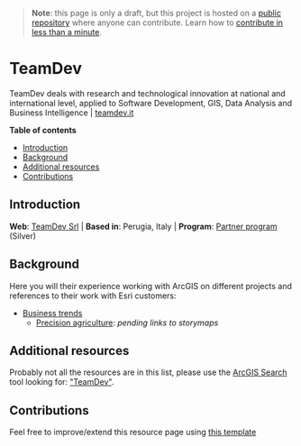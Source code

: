 > **Note**: this page is only a draft, but this project is hosted on a [public repository](https://github.com/hhkaos/awesome-arcgis) where anyone can contribute. Learn how to [contribute in less than a minute](https://github.com/hhkaos/awesome-arcgis/blob/master/CONTRIBUTING.md#contributions).

# TeamDev

TeamDev deals with research and technological innovation at national and international level, applied to Software Development, GIS, Data Analysis and Business Intelligence | [teamdev.it](https://www.teamdev.it/)

<!-- START doctoc generated TOC please keep comment here to allow auto update -->
<!-- DON'T EDIT THIS SECTION, INSTEAD RE-RUN doctoc TO UPDATE -->
**Table of contents**

- [Introduction](#introduction)
- [Background](#background)
- [Additional resources](#additional-resources)
- [Contributions](#contributions)

<!-- END doctoc generated TOC please keep comment here to allow auto update -->

## Introduction

**Web**: [TeamDev Srl](http://partners.esri.com/PartnerDetail?id=a2T70000000TWcWEAW) | **Based in**: Perugia, Italy | **Program**: [Partner program](../../programs/partner-program/README.md) (Silver)

## Background

Here you will their experience working with ArcGIS on different projects and references to their work with Esri customers:

* [Business trends](../../../business-trends/README.md)
    * [Precision agriculture](../../../industries/natural-resources/agriculture/precision-agriculture/README.md): *pending links to storymaps*

## Additional resources

Probably not all the resources are in this list, please use the [ArcGIS Search](https://esri-es.github.io/arcgis-search/) tool looking for: ["TeamDev"](https://esri-es.github.io/arcgis-search/?search="TeamDev"&utm_campaign=awesome-list&utm_source=awesome-list&utm_medium=page).

## Contributions

Feel free to improve/extend this resource page using [this template](../../../../PARTNER_PAGE_TEMPLATE.md)
